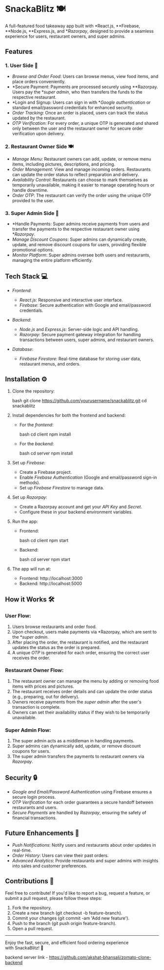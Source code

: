 # SnackaBlitz 🍽  
A full-featured food takeaway app built with *React.js, **Firebase, **Node.js, **Express.js, and **Razorpay*, designed to provide a seamless experience for users, restaurant owners, and super admins.

## Features

### 1. User Side 👤
- *Browse and Order Food*: Users can browse menus, view food items, and place orders conveniently.
- *Secure Payment: Payments are processed securely using **Razorpay. Users pay the **super admin*, who then transfers the funds to the respective restaurant.
- *Login and Signup: Users can sign in with **Google authentication* or standard email/password credentials for enhanced security.
- *Order Tracking*: Once an order is placed, users can track the status updated by the restaurant.
- *OTP Verification*: For every order, a unique OTP is generated and shared only between the user and the restaurant owner for secure order verification upon delivery.

### 2. Restaurant Owner Side 🍽
- *Manage Menu*: Restaurant owners can add, update, or remove menu items, including pictures, descriptions, and pricing.
- *Order Management*: View and manage incoming orders. Restaurants can update the order status to reflect preparation and delivery.
- *Availability Control*: Restaurants can choose to mark themselves as temporarily unavailable, making it easier to manage operating hours or handle downtime.
- *Order OTP*: The restaurant can verify the order using the unique OTP provided to the user.

### 3. Super Admin Side 👑
- *Handle Payments: Super admins receive payments from users and transfer the payments to the respective restaurant owner using **Razorpay*.
- *Manage Discount Coupons*: Super admins can dynamically create, update, and remove discount coupons for users, providing flexible promotional options.
- *Monitor Platform*: Super admins oversee both users and restaurants, managing the entire platform efficiently.

## Tech Stack 💻
- *Frontend*: 
  - *React.js*: Responsive and interactive user interface.
  - *Firebase*: Secure authentication with Google and email/password credentials.
  
- *Backend*:
  - *Node.js* and *Express.js*: Server-side logic and API handling.
  - *Razorpay*: Secure payment gateway integration for handling transactions between users, super admins, and restaurant owners.
  
- *Database*: 
  - *Firebase Firestore*: Real-time database for storing user data, restaurant menus, and orders.

## Installation ⚙

1. Clone the repository:

   bash
   git clone https://github.com/yourusername/snackablitz.git
   cd snackablitz
   

2. Install dependencies for both the frontend and backend:

   - For the *frontend*:

     bash
     cd client
     npm install
     

   - For the *backend*:

     bash
     cd server
     npm install
     

3. Set up *Firebase*:

   - Create a Firebase project.
   - Enable *Firebase Authentication* (Google and email/password sign-in methods).
   - Set up *Firebase Firestore* to manage data.

4. Set up *Razorpay*:

   - Create a Razorpay account and get your *API Key* and *Secret*.
   - Configure these in your backend environment variables.

5. Run the app:

   - Frontend:

     bash
     cd client
     npm start
     

   - Backend:

     bash
     cd server
     npm start
     

6. The app will run at:
   - Frontend: http://localhost:3000
   - Backend: http://localhost:5000

## How it Works 🛠

### User Flow:
1. Users browse restaurants and order food.
2. Upon checkout, users make payments via *Razorpay, which are sent to the **super admin*.
3. After placing the order, the restaurant is notified, and the restaurant updates the status as the order is prepared.
4. A unique *OTP* is generated for each order, ensuring the correct user receives the order.

### Restaurant Owner Flow:
1. The restaurant owner can manage the menu by adding or removing food items with prices and pictures.
2. The restaurant receives order details and can update the order status (e.g., preparing, out for delivery).
3. Owners receive payments from the *super admin* after the user's transaction is complete.
4. Owners can set their availability status if they wish to be temporarily unavailable.

### Super Admin Flow:
1. The super admin acts as a middleman in handling payments.
2. Super admins can dynamically add, update, or remove discount coupons for users.
3. The super admin transfers the payments to restaurant owners via *Razorpay*.

## Security 🔒
- *Google and Email/Password Authentication* using Firebase ensures a secure login process.
- *OTP Verification* for each order guarantees a secure handoff between restaurants and users.
- *Secure Payments* are handled by *Razorpay*, ensuring the safety of financial transactions.

## Future Enhancements 🚀
- *Push Notifications*: Notify users and restaurants about order updates in real-time.
- *Order History*: Users can view their past orders.
- *Advanced Analytics*: Provide restaurants and super admins with insights into sales and customer preferences.
  
## Contributions 🤝
Feel free to contribute! If you'd like to report a bug, request a feature, or submit a pull request, please follow these steps:
1. Fork the repository.
2. Create a new branch (git checkout -b feature-branch).
3. Commit your changes (git commit -am 'Add new feature').
4. Push to the branch (git push origin feature-branch).
5. Open a pull request.

---

Enjoy the fast, secure, and efficient food ordering experience with SnackaBlitz! 🚀

backend server link - https://github.com/akshat-bhansali/zomato-clone-backend
